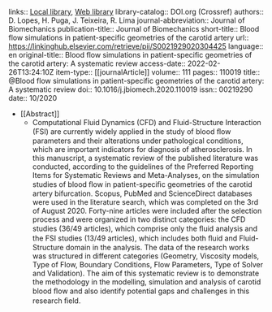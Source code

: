 links:: [Local library](zotero://select/groups/4605909/items/7MMW9QIV), [Web library](https://www.zotero.org/groups/4605909/items/7MMW9QIV)
library-catalog:: DOI.org (Crossref)
authors:: D. Lopes, H. Puga, J. Teixeira, R. Lima
journal-abbreviation:: Journal of Biomechanics
publication-title:: Journal of Biomechanics
short-title:: Blood flow simulations in patient-specific geometries of the carotid artery
url:: https://linkinghub.elsevier.com/retrieve/pii/S0021929020304425
language:: en
original-title:: Blood flow simulations in patient-specific geometries of the carotid artery: A systematic review
access-date:: 2022-02-26T13:24:10Z
item-type:: [[journalArticle]]
volume:: 111
pages:: 110019
title:: @Blood flow simulations in patient-specific geometries of the carotid artery: A systematic review
doi:: 10.1016/j.jbiomech.2020.110019
issn:: 00219290
date:: 10/2020

- [[Abstract]]
	- Computational Fluid Dynamics (CFD) and Fluid-Structure Interaction (FSI) are currently widely applied in the study of blood ﬂow parameters and their alterations under pathological conditions, which are important indicators for diagnosis of atherosclerosis. In this manuscript, a systematic review of the published literature was conducted, according to the guidelines of the Preferred Reporting Items for Systematic Reviews and Meta-Analyses, on the simulation studies of blood ﬂow in patient-speciﬁc geometries of the carotid artery bifurcation. Scopus, PubMed and ScienceDirect databases were used in the literature search, which was completed on the 3rd of August 2020. Forty-nine articles were included after the selection process and were organized in two distinct categories: the CFD studies (36/49 articles), which comprise only the ﬂuid analysis and the FSI studies (13/49 articles), which includes both ﬂuid and Fluid-Structure domain in the analysis. The data of the research works was structured in different categories (Geometry, Viscosity models, Type of Flow, Boundary Conditions, Flow Parameters, Type of Solver and Validation). The aim of this systematic review is to demonstrate the methodology in the modelling, simulation and analysis of carotid blood ﬂow and also identify potential gaps and challenges in this research ﬁeld.